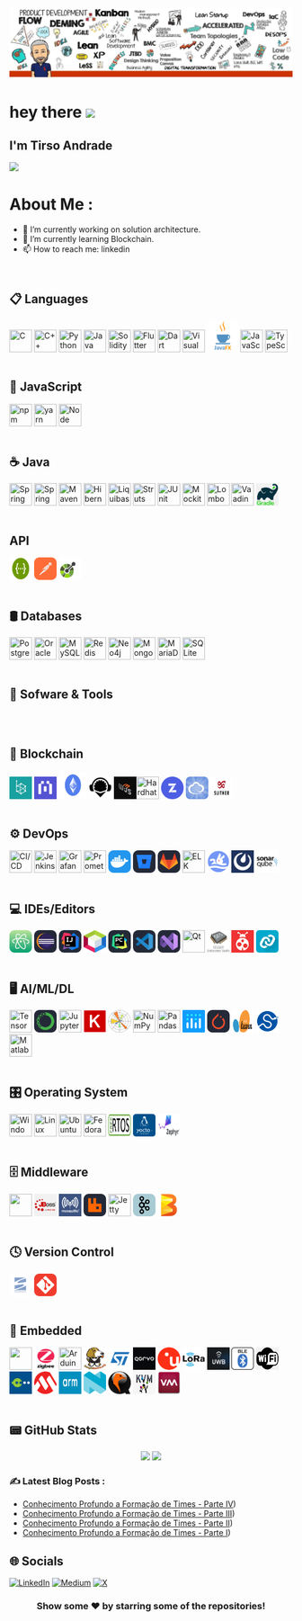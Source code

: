 ![image](https://github.com/gafawork/gafawork/blob/main/whitebox_gafawork.png)


<h1>
  hey there
  <img src="https://media.giphy.com/media/hvRJCLFzcasrR4ia7z/giphy.gif" width="30px"/>
</h1>

## I'm Tirso Andrade</h1>


![](https://komarev.com/ghpvc/?username=your-github-gafawork&style=for-the-badge)

# About Me :

- 🔭 I’m currently working on solution architecture.
- 🌱 I’m currently learning Blockchain.
- 📫 How to reach me: linkedin
<br>


## 📋 Languages
<img loading="lazy" src="https://user-images.githubusercontent.com/25181517/192106070-46255bcf-65e6-4c6b-a296-bf8d0d8fb2a7.png" width="40" height="40" title="C"/> <img loading="lazy" src="https://user-images.githubusercontent.com/25181517/192106073-90fffafe-3562-4ff9-a37e-c77a2da0ff58.png" width="40" height="40" title="C++"/> <img loading="lazy" src="https://user-images.githubusercontent.com/25181517/183423507-c056a6f9-1ba8-4312-a350-19bcbc5a8697.png" width="40" height="40" title="Python"/> <img loading="lazy" src="https://user-images.githubusercontent.com/25181517/117201156-9a724800-adec-11eb-9a9d-3cd0f67da4bc.png" width="40" height="40" title="Java"/> <img loading="lazy" src="https://cdn.jsdelivr.net/gh/devicons/devicon@latest/icons/solidity/solidity-original.svg" width="40" height="40" title="Solidity"/> <img loading="lazy" src="https://cdn.jsdelivr.net/gh/devicons/devicon@latest/icons/flutter/flutter-original.svg"  width="40" height="40" title="Flutter"/> <img loading="lazy" src="https://cdn.jsdelivr.net/gh/devicons/devicon@latest/icons/dart/dart-original-wordmark.svg"  width="40" height="40" title="Dart"/> <img loading="lazy" src="https://cdn.jsdelivr.net/gh/devicons/devicon@latest/icons/visualbasic/visualbasic-original.svg" width="40" height="40" title="Visual Basic"/> <img loading="lazy" src="https://github.com/gafawork/gafawork/blob/e2e236088c45aa35a094f4e2ffeee5a53e4138e4/img/javafx.png" width="56" height="56" title="JavaFX"/> <img loading="lazy" src="https://user-images.githubusercontent.com/25181517/117447155-6a868a00-af3d-11eb-9cfe-245df15c9f3f.png" width="40" height="40" title="JavaScript"/>  <img loading="lazy" src="https://user-images.githubusercontent.com/25181517/183890598-19a0ac2d-e88a-4005-a8df-1ee36782fde1.png" width="40" height="40" title="TypeScript"/> 
<br><br>



## 📜 JavaScript
 <img loading="lazy" src="https://user-images.githubusercontent.com/25181517/121401671-49102800-c959-11eb-9f6f-74d49a5e1774.png" width="40" height="40" title="
npm"/> <img loading="lazy" src="https://user-images.githubusercontent.com/25181517/183049794-a3dfaddd-22ee-4ffe-b0b4-549ccd4879f9.png" width="40" height="40" title="yarn"/> <img loading="lazy" src="https://user-images.githubusercontent.com/25181517/183568594-85e280a7-0d7e-4d1a-9028-c8c2209e073c.png" width="40" height="40" title="Node"/>
<br><br>

## ☕ Java
<img loading="lazy" src="https://user-images.githubusercontent.com/25181517/117201470-f6d56780-adec-11eb-8f7c-e70e376cfd07.png" width="40" height="40" title="Spring" /> <img loading="lazy" src="https://user-images.githubusercontent.com/25181517/183891303-41f257f8-6b3d-487c-aa56-c497b880d0fb.png" width="40" height="40" title="Spring Boot" /> <img loading="lazy" src="https://user-images.githubusercontent.com/25181517/117207242-07d5a700-adf4-11eb-975e-be04e62b984b.png" width="40" height="40" title="Maven" /> <img loading="lazy" src="https://user-images.githubusercontent.com/25181517/117207493-49665200-adf4-11eb-808e-a9c0fcc2a0a0.png" width="40" height="40" title="Hibernate" /> <img loading="lazy" src="https://user-images.githubusercontent.com/25181517/183891673-32824908-bc5d-44f8-8f72-f0415822404a.png" width="40" height="40" title="Liquibase" /> <img loading="lazy" src="https://user-images.githubusercontent.com/25181517/117446983-2e532980-af3d-11eb-823a-db81096fa435.png" width="40" height="40" title="Struts" /> <img loading="lazy" src="https://user-images.githubusercontent.com/25181517/117533873-484d4480-afef-11eb-9fad-67c8605e3592.png" width="40" height="40" title="JUnit" /> <img loading="lazy" src="https://user-images.githubusercontent.com/25181517/183892181-ad32b69e-3603-418c-b8e7-99e976c2a784.png" width="40" height="40" title="Mockito" /> <img loading="lazy" src="https://user-images.githubusercontent.com/25181517/190229463-87fa862f-ccf0-48da-8023-940d287df610.png" width="40" height="40" title="Lombok"/> <img loading="lazy" src="https://user-images.githubusercontent.com/25181517/121259141-047c8200-c8b0-11eb-9fdf-a9484c59f8d7.png" width="40" height="40" title="Vaadin"/> <img loading="lazy" src="https://github.com/gafawork/gafawork/blob/b09401285c736e40f6ead7cd5b56e29333b74676/img/gradle.png" width="40" height="40" title="Gradle"/> 
<br><br>

## API
<img loading="lazy" src="https://github.com/gafawork/gafawork/blob/6c3dab1f3dafa121e79f7790d03618717347f3fb/img/swagger-logo.png" width="40" height="40" title="Swagger"/> <img loading="lazy" src="https://github.com/gafawork/gafawork/blob/8dcde4f8b628cb0e35965e1598ff33b364f8b372/img/Postman.svg" width="40" height="40" title="Postman"/>
<img loading="lazy" src="https://github.com/gafawork/gafawork/blob/f17bf43f57aa883de8c29274b6512788bf608324/img/openapi-1.svg" width="40" height="40" title="Openapi"/>
<br><br>


## 🛢️ Databases
<img loading="lazy" src="https://user-images.githubusercontent.com/25181517/117208740-bfb78400-adf5-11eb-97bb-09072b6bedfc.png" width="40" height="40" title="PostgreSQL"/> <img loading="lazy" src="https://user-images.githubusercontent.com/25181517/117208736-bdedc080-adf5-11eb-912f-61c7d43705f6.png" width="40" height="40" title="Oracle"/> <img loading="lazy" src="https://user-images.githubusercontent.com/25181517/183896128-ec99105a-ec1a-4d85-b08b-1aa1620b2046.png" width="40" height="40" title="
MySQL"/> <img loading="lazy" src="https://user-images.githubusercontent.com/25181517/182884894-d3fa6ee0-f2b4-4960-9961-64740f533f2a.png" width="40" height="40" title="Redis"/> <img loading="lazy" src="https://user-images.githubusercontent.com/25181517/182884027-02cf00e4-6ac5-49a8-816d-3287a26bc5b4.png" width="40" height="40" title="Neo4j"/> <img loading="lazy" src="https://user-images.githubusercontent.com/25181517/182884177-d48a8579-2cd0-447a-b9a6-ffc7cb02560e.png" width="40" height="40" title="MongoDB"/> <img loading="lazy" src="https://github.com/marwin1991/profile-technology-icons/assets/136815194/3c698a4f-84e4-4849-a900-476b14311634" width="40" height="40" title="MariaDB"/> <img loading="lazy" src="https://github.com/marwin1991/profile-technology-icons/assets/136815194/82df4543-236b-4e45-9604-5434e3faab17" width="40" height="40" title="SQLite"/>
<br><br>


## 🧰 Sofware & Tools
<br><br>


## 🔗 Blockchain
<img loading="lazy" src="https://github.com/gafawork/gafawork/blob/425cb35c74b620155bb9bb78e885b5a889868f81/img/besu.jpg" width="40" height="40" title="Hyperledger Besu"/> <img loading="lazy" src="https://github.com/gafawork/gafawork/blob/0586b311b17cd9290721ea014edd04498a60d857/img/blockscout.jpg" width="40" height="40" title="Blockscout"/> <img loading="lazy" src="https://github.com/gafawork/gafawork/blob/2b88b2db8cbb45793f7a0517256f389587627778/img/ethereum3649.jpg" width="50" height="50" title="Ethereum"/>   <img loading="lazy" src="https://github.com/gafawork/gafawork/blob/cf58e1b418c3fbe7a32c9ae47cc0ff6c927a5311/img/remix.png" width="40" height="40" title="Remix"/> <img loading="lazy" src="https://github.com/gafawork/gafawork/blob/c93a97daf0deb8df596b8ff21197982d80725fe1/img/web3js.jpg" width="40" height="40" title="Web3js"/><img loading="lazy" src="https://cdn.jsdelivr.net/gh/devicons/devicon@latest/icons/hardhat/hardhat-original.svg" width="40" height="40" title="Hardhat"/> 
 <img loading="lazy" src="https://github.com/gafawork/gafawork/blob/8bde84b80d86f224331b66940e892dad2ef00ea1/img/openzepelin.png" width="40" height="40" title="Openzepelin"/>  <img loading="lazy" src="https://github.com/gafawork/gafawork/blob/d5bce903f0afe8712bfe67791bef9be045e6045e/img/ether.png" width="40" height="40" title="Ether.js"/>  <img loading="lazy" src="https://github.com/gafawork/gafawork/blob/d875d0446f700033daf19597fa8c534d81c8516d/img/slither.png" width="40" height="40" title="Slither"/>
<br><br>
          
## ⚙️ DevOps
<img loading="lazy" src="https://user-images.githubusercontent.com/25181517/183868728-b2e11072-00a5-47e2-8a4e-4ebbb2b8c554.png" width="40" height="40" title="CI/CD"/> <img loading="lazy" src="https://user-images.githubusercontent.com/25181517/179090274-733373ef-3b59-4f28-9ecb-244bea700932.png" width="40" height="40" title="Jenkins"/> <img loading="lazy" src="https://user-images.githubusercontent.com/25181517/182534075-4962068b-4407-46c2-ac67-ddcb86af30cc.png" width="40" height="40" title=" Grafana"/> <img loading="lazy" src="https://user-images.githubusercontent.com/25181517/182534182-c510199a-7a4d-4084-96e3-e3db2251bbce.png" width="40" height="40" title="Prometheus"/> <img loading="lazy" src="https://github.com/gafawork/gafawork/blob/d64b9a715f3a301d1c322725f651a6fbff8a3962/img/Docker.svg" width="40" height="40" title="Docker"/> <img loading="lazy" src="https://github.com/gafawork/gafawork/blob/a1ee186808dbae7d2ef57ade0c1dcf2d71b72688/img/BitBucket-Dark.svg" width="40" height="40" title="BitBucket"/> <img loading="lazy" src="https://github.com/gafawork/gafawork/blob/d813068ebc72259aba244e74de82c360c6ef1229/img/GitLab-Dark.svg" width="40" height="40" title="Gitlab"/> <img loading="lazy" src="https://user-images.githubusercontent.com/25181517/183569191-f32cdf03-673f-4ae3-809b-3a8b376bb8a2.png" width="40" height="40" title="ELK"/> <img loading="lazy" src="https://github.com/gafawork/gafawork/blob/cab9d446414b5f4efe4ce6c8eb88cfcba0452f42/img/devlake.png" width="40" height="40" title="DevLake"/> <img loading="lazy" src="https://github.com/gafawork/gafawork/blob/46c463847c5bb491eca94dc306dd8df6653ed811/img/Mattermost.jpg" width="40" height="40" title="Mattermost"/>  <img loading="lazy" src="https://github.com/gafawork/gafawork/blob/a06fee3db399e3d28d49087cd31bbc60708b64c1/img/sonarqube-logo.png" width="40" height="40" title="SonarQube"/>
<br><br>

## 💻 IDEs/Editors
<img loading="lazy" src="https://github.com/gafawork/gafawork/blob/6d4a4080012135a3eca81ac7a7b04ec8717a21d9/img/Atom.svg" width="40" height="40" title="Atom"/> <img loading="lazy" src="https://github.com/gafawork/gafawork/blob/6d4a4080012135a3eca81ac7a7b04ec8717a21d9/img/Eclipse-Dark.svg" width="40" height="40" title="Eclipse"/> <img loading="lazy" src="https://github.com/gafawork/gafawork/blob/6d4a4080012135a3eca81ac7a7b04ec8717a21d9/img/Idea-Dark.svg" width="40" height="40" title="IntelliJ"/> <img loading="lazy" src="https://github.com/gafawork/gafawork/blob/6d4a4080012135a3eca81ac7a7b04ec8717a21d9/img/netbeans.png" width="40" height="40" title="Netbeans"/> <img loading="lazy" src="https://github.com/gafawork/gafawork/blob/6d4a4080012135a3eca81ac7a7b04ec8717a21d9/img/PyCharm-Dark.svg" width="40" height="40" title="PyCharm"/> <img loading="lazy" src="https://github.com/gafawork/gafawork/blob/6d4a4080012135a3eca81ac7a7b04ec8717a21d9/img/VSCode-Dark.svg" width="40" height="40" title="VSCode"/> <img loading="lazy" src="https://github.com/gafawork/gafawork/blob/6d4a4080012135a3eca81ac7a7b04ec8717a21d9/img/VisualStudio-Dark.svg" width="40" height="40" title="Visual Studio"/> <img loading="lazy" src="https://github.com/marwin1991/profile-technology-icons/assets/136815194/11e7dfe7-c1f6-483c-9d92-276f1fa9363b" width="40" height="40" title="Qt"/>  <img loading="lazy" src="https://github.com/gafawork/gafawork/blob/df395388a4cb561058ec62959f709cb73f1c9adf/img/segger_studio.png" width="40" height="40" title="Segger Embedded Studio"/>  <img loading="lazy" src="https://github.com/gafawork/gafawork/blob/df395388a4cb561058ec62959f709cb73f1c9adf/img/atmel_studio.png" width="40" height="40" title="Atmel Studio"/>  <img loading="lazy" src="https://github.com/gafawork/gafawork/blob/2cd67012c4a6eb7e157e4b763b38a966d947555c/img/nRF_Connect.png" width="40" height="40" title="nRF Connect"/>
<br><br>


## 🖥️ AI/ML/DL
<img loading="lazy" src="https://user-images.githubusercontent.com/25181517/223639822-2a01e63a-a7f9-4a39-8930-61431541bc06.png" width="40" height="40" title="TensorFlow"/>  <img loading="lazy" src="https://github.com/gafawork/gafawork/blob/3df73d094467aa955b57664141980fc75cf67077/img/Anaconda-Dark.svg" width="40" height="40" title="Anaconda"/> <img loading="lazy" src="https://user-images.githubusercontent.com/25181517/183914128-3fc88b4a-4ac1-40e6-9443-9a30182379b7.png" width="40" height="40" title="Jupyter Notebook"/> <img loading="lazy" src="https://github.com/gafawork/gafawork/blob/8281449eca6fb2b4a200c0169cd1f38e4583c9fb/img/keras.png" width="40" height="40" title="Jupyter Notebook"/>  <img loading="lazy" src="https://github.com/gafawork/gafawork/blob/e7af12cadd3a487853e7e13c75fae963133ab341/img/matplotlib.png" width="40" height="40" title="Matplotlib"/> <img loading="lazy" src="https://github.com/marwin1991/profile-technology-icons/assets/76012086/4ec200c2-acdf-4c42-b419-cd49cba3d09f" width="40" height="40" title="NumPy"/> <img loading="lazy" src="https://github.com/marwin1991/profile-technology-icons/assets/76012086/24b02d77-2f28-43c7-b5d6-e15e3395851b" width="40" height="40" title="Pandas"/>  <img loading="lazy" src="https://github.com/gafawork/gafawork/blob/c44726cdcc6c968d026dd7a546829fe6e6b45c3c/img/plotly.png" width="40" height="40" title="Plotly"/>  <img loading="lazy" src="https://github.com/gafawork/gafawork/blob/7d260e7ac7b4c50d8620cd711696fa6ae99e0a0d/img/PyTorch-Dark.svg" width="40" height="40" title="PyTorch"/>  <img loading="lazy" src="https://github.com/gafawork/gafawork/blob/b478d063293d6a3943a5e3bd539eae84e1488db6/img/scikit.png" width="40" height="40" title="scikit-learn"/>  <img loading="lazy" src="https://github.com/gafawork/gafawork/blob/cdfe220a699e963af94602ed8cdc6a7005a6d95c/img/scipy_logo300x300.png" width="40" height="40" title="scipy"/>     <img  loading="lazy" src="https://cdn.jsdelivr.net/gh/devicons/devicon@latest/icons/matlab/matlab-original.svg" width="40" height="40" title="Matlab"/>
<br><br>

## 🎛️ Operating System
 <img loading="lazy" src="https://user-images.githubusercontent.com/25181517/186884150-05e9ff6d-340e-4802-9533-2c3f02363ee3.png" width="40" height="40" title="Windows"/>  <img loading="lazy" src="https://github.com/marwin1991/profile-technology-icons/assets/76662862/2481dc48-be6b-4ebb-9e8c-3b957efe69fa" width="40" height="40" title="Linux"/>  <img loading="lazy" src="https://user-images.githubusercontent.com/25181517/186884153-99edc188-e4aa-4c84-91b0-e2df260ebc33.png" width="40" height="40" title="Ubuntu"/>
 <img loading="lazy" src="https://user-images.githubusercontent.com/25181517/186885787-4011a347-1f68-472c-bf8b-31ed1bb4f8ce.png" width="40" height="40" title="Fedora"/>  <img loading="lazy" src="https://github.com/gafawork/gafawork/blob/1c4328908b097db23120556c31d7a33033443b2c/img/FreeRTOS.png" width="40" height="40" title="Free RTOS"/>  <img loading="lazy" src="https://github.com/gafawork/gafawork/blob/03e4864d9dd8d10c8debac13d4367673289faa7b/img/yocto.png" width="40" height="40" title="Yocto Project"/>  <img loading="lazy" src="https://github.com/gafawork/gafawork/blob/36626f921404ca96c6258d9bc0b2b86070b5bd4c/img/zephyr.jfif" width="40" height="40" title="Zephyr"/>
 <br><br> 

## 🗄️ Middleware
<img  loading="lazy" src="https://cdn.jsdelivr.net/gh/devicons/devicon@latest/icons/tomcat/tomcat-original-wordmark.svg" width="40" height="40"/> <img loading="lazy" src="https://github.com/gafawork/gafawork/blob/575c5d1e1bb350d3fbaa1131b598248991d91919/img/jboss.png" width="40" height="40" title="JBoss"/>  <img loading="lazy" src="https://github.com/gafawork/gafawork/blob/325a3010b8383123dade583c6430d187dfff9f90/img/mosquitto.png" width="40" height="40" title="Mosquitto"/>  <img loading="lazy" src="https://github.com/gafawork/gafawork/blob/e6d8e973453cef37d93fdc6f4e44ef756c2ac4a3/img/RabbitMQ-Dark.svg" width="40" height="40" title="RabbitMQ"/>  <img loading="lazy" src="https://user-images.githubusercontent.com/25181517/183017080-bc1a1389-7286-4888-af7b-5aad88909995.png" width="40" height="40" title="Jetty"/>  <img loading="lazy" src="https://github.com/gafawork/gafawork/blob/0d84d7756c0c414b3626f1b5885be18849e9087b/img/kafka.svg" width="40" height="40" title="Kafka"/>  <img loading="lazy" src="https://github.com/gafawork/gafawork/blob/c4544f59c7e15ef5e74a5ee25ccc0496a20dcd37/img/beam.jfif" width="40" height="40" title="Beam"/>
<br><br>

## 🕓 Version Control
<img loading="lazy" src="https://github.com/gafawork/gafawork/blob/724570464505e1844b1aafca99f54de2beff0833/img/svn.png" width="40" height="40" title="SVN"/> <img loading="lazy" src="https://github.com/gafawork/gafawork/blob/85627a778fb18882c8c39ae8fe7549631295fd13/img/Git.svg" width="40" height="40" title="Git"/> 
<br><br>

## 🔌 Embedded
<img loading="lazy" src="https://cdn.jsdelivr.net/gh/devicons/devicon@latest/icons/raspberrypi/raspberrypi-original.svg" width="40" height="40" /> <img loading="lazy" src="https://github.com/gafawork/gafawork/blob/0f0843ae3b9b3a2169e4cb3643e73c6f363a2fa6/img/zigbee.png" width="40" height="40" title="Zigbee"/> <img loading="lazy" src="https://github.com/marwin1991/profile-technology-icons/assets/136815194/a57a85ba-e2dd-4036-85b6-7e1532391627" width="40" height="40" title="Arduino"/>  <img loading="lazy" src="https://github.com/gafawork/gafawork/blob/04fbf5328f9e46ecbc5d3740339dc28bdc0efa2e/img/beaglebone.png" width="40" height="40" title="Beaglebone"/>  <img loading="lazy" src="https://github.com/gafawork/gafawork/blob/750487b76224a39c4065ff806639496f0a1c4474/img/st.svg" width="40" height="40" title=" St"/>  <img loading="lazy" src="https://github.com/gafawork/gafawork/blob/5ddb7d6fdca57195961d53f0c19b3ff5842ad613/img/qorvo.png" width="40" height="40" title="Qorvo"/>  <img loading="lazy" src="https://github.com/gafawork/gafawork/blob/1eb1808a42b906862a2aaaf15a39bca95127b367/img/ublox.png" width="40" height="40" title="U-Blox"/>  <img loading="lazy" src="https://github.com/gafawork/gafawork/blob/51b1fe0166a0f6de45bc9c4b6b361775864cd6a2/img/LoRa.jpg" width="40" height="40" title="LoRa"/>  <img loading="lazy" src="https://github.com/gafawork/gafawork/blob/0f62c0040022c0d647168b26cbc74458890dd67f/img/uwb.png" width="40" height="40" title="UWB"/>  <img loading="lazy" src="https://github.com/gafawork/gafawork/blob/e4688ca96fe783c4471e13cd3edc7e599324f453/img/BLE.svg" width="40" height="40" title="BLE"/>  <img loading="lazy" src="https://github.com/gafawork/gafawork/blob/a463dcd46ddcb4034efb30aad0ad18b79a2be3ac/img/wifi.png" width="40" height="40" title="WiFi"/>  <img loading="lazy" src="https://github.com/gafawork/gafawork/blob/d0bc62f8f7ed760c205dc0d22f35a4011f603ef1/img/toradex.jpg" width="40" height="40" title="Toradex"/>  <img loading="lazy" src="https://github.com/gafawork/gafawork/blob/6bc66ffcf28894619eef4d0e0341fe6303c038d1/img/microchip.png" width="40" height="40" title="Microchip"/>  <img loading="lazy" src="https://github.com/gafawork/gafawork/blob/496130cea47ef0c607fa42ba2fea3f7dd8ece718/img/arm.png" width="40" height="40" title="arm"/>  <img loading="lazy" src="https://github.com/gafawork/gafawork/blob/2ec92900a9ead329422f16ae148a7477ab6f1723/img/nordic.png" width="40" height="40" title="Nordic"/>  <img loading="lazy" src="https://github.com/gafawork/gafawork/blob/80f7219fd9bf643e40af5adc0b9fbf061bb6bfa3/img/qemu.jfif" width="40" height="40" title="Qemu"/>  <img loading="lazy" src="https://github.com/gafawork/gafawork/blob/30b077c95132aa678de136951dfa2e557f11a318/img/kvm.png" width="40" height="40" title="KVM"/>  <img loading="lazy" src="https://github.com/gafawork/gafawork/blob/5606ef1a051cf35cbc9cdc76f657876eb40f7cde/img/virtmanager.jfif" width="40" height="40" title="Virt Manager"/>
<br><br>

## 📟 GitHub Stats
<p align="center">
	<img width="48%" src="https://github-readme-stats.vercel.app/api?username=gafawork&show_icons=true&theme=vue" />
	<img width="48%" src="https://github-readme-streak-stats.herokuapp.com/?user=gafawork&theme=vue" />
</p>

### ✍️ Latest Blog Posts :

- [Conhecimento Profundo a Formação de Times - Parte IV](https://medium.com/@tirso.andrade/uma-jornada-%C3%A1gil-a-forma%C3%A7%C3%A3o-de-times-parte-04-b646616ac1b0))
- [Conhecimento Profundo a Formação de Times - Parte III](https://medium.com/@tirso.andrade/uma-jornada-%C3%A1gil-a-topologia-de-time-parte-iii-81addac83086))
- [Conhecimento Profundo a Formação de Times - Parte II](https://medium.com/@tirso.andrade/uma-jornada-%C3%A1gil-a-topologia-de-time-parte-ii-52484071396d))
- [Conhecimento Profundo a Formação de Times - Parte I](https://medium.com/@tirso.andrade/uma-jornada-%C3%A1gil-a-topologia-de-times-parte-i-86779e8c1662))

    
## 🌐 Socials
[![LinkedIn](https://img.shields.io/badge/LinkedIn-0077B5?style=for-the-badge&logo=linkedin&logoColor=white)](https://www.linkedin.com/in/tirsoandrade/)
[![Medium](https://img.shields.io/badge/-Medium-%23000000?style=for-the-badge&logo=medium&logoColor=white)](https://medium.com/@tirso.andrade)
[![X](https://img.shields.io/badge/X-000?style=for-the-badge&logo=x)](https://x.com/gafawork)
          
<div align="center">

### Show some ❤️ by starring some of the repositories!

</div>
